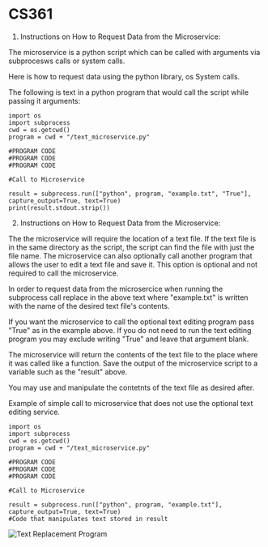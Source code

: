 # CS361

1. Instructions on How to Request Data from the Microservice:

The microservice is a python script which can be called with arguments via subprocesws calls or system calls.

Here is how to request data using the python library, os System calls.

The following is text in a python program that would call the script while passing it arguments:

```
import os
import subprocess
cwd = os.getcwd()
program = cwd + "/text_microservice.py"

#PROGRAM CODE
#PROGRAM CODE
#PROGRAM CODE

#Call to Microservice

result = subprocess.run(["python", program, "example.txt", "True"], capture_output=True, text=True)
print(result.stdout.strip())
```

2. Instructions on How to Request Data from the Microservice:

The the microservice will require the location of a text file. If the text file is in the same directory as the script, the script can find the file with just the file name.
The microservice can also optionally call another program that allows the user to edit a text file and save it. This option is optional and not required to call the microservice.

In order to request data from the microsercice when running the subprocess call replace in the above text where "example.txt" is written with the name of the desired text file's contents.

If you want the microservice to call the optional text editing program pass "True" as in the example above. If you do not need to run the text editing program you may exclude writing "True" and leave that argument blank.

The microservice will return the contents of the text file to the place where it was called like a function. Save the output of the microservice script to a variable such as the "result" above.

You may use and manipulate the contetnts of the text file as desired after.

Example of simple call to microservice that does not use the optional text editing service.

```
import os
import subprocess
cwd = os.getcwd()
program = cwd + "/text_microservice.py"

#PROGRAM CODE
#PROGRAM CODE
#PROGRAM CODE

#Call to Microservice

result = subprocess.run(["python", program, "example.txt"], capture_output=True, text=True)
#Code that manipulates text stored in result
```
![Text Replacement Program](https://github.com/Jay-JayG/CS361/assets/105891722/4d420c33-ad72-4fe3-a5ae-fe6d64cd088d)
